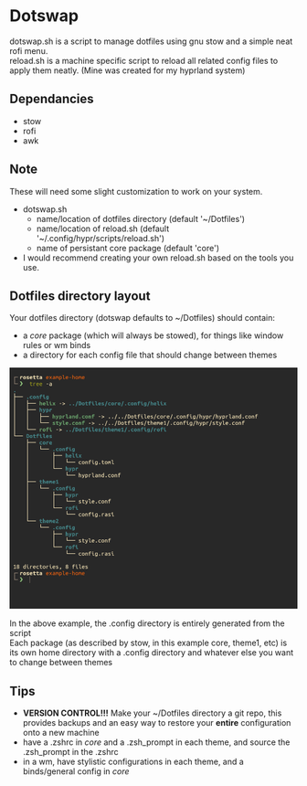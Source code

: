 # Dotswap

dotswap.sh is a script to manage dotfiles using gnu stow and a simple neat rofi menu.<br/>
reload.sh is a machine specific script to reload all related config files to apply them neatly. (Mine was created for my hyprland system)

## Dependancies

* stow
* rofi
* awk

## Note

These will need some slight customization to work on your system.

* dotswap.sh
    * name/location of dotfiles directory (default '~/Dotfiles')
    * name/location of reload.sh (default '~/.config/hypr/scripts/reload.sh')
    * name of persistant core package (default 'core')
* I would recommend creating your own reload.sh based on the tools you use.

## Dotfiles directory layout

Your dotfiles directory (dotswap defaults to ~/Dotfiles) should contain:

* a *core* package (which will always be stowed), for things like window rules or wm binds
* a directory for each config file that should change between themes

![Directory Layout](assets/dotfiles-directory-example.png)

In the above example, the .config directory is entirely generated from the script<br/>
Each package (as described by stow, in this example core, theme1, etc) is its own home directory with a .config directory and whatever else you want to change between themes 

## Tips

* **VERSION CONTROL!!!** Make your ~/Dotfiles directory a git repo, this provides backups and an easy way to restore your **entire** configuration onto a new machine
* have a .zshrc in *core* and a .zsh_prompt in each theme, and source the .zsh_prompt in the .zshrc
* in a wm, have stylistic configurations in each theme, and a binds/general config in *core*

